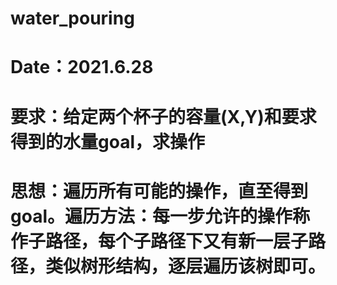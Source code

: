 # water_pouring
# Date：2021.6.28
# 要求：给定两个杯子的容量(X,Y)和要求得到的水量goal，求操作
# 思想：遍历所有可能的操作，直至得到goal。遍历方法：每一步允许的操作称作子路径，每个子路径下又有新一层子路径，类似树形结构，逐层遍历该树即可。
